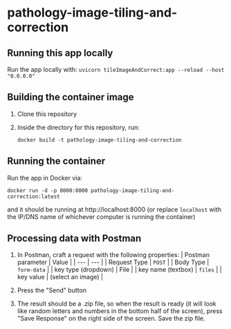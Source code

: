 # pathology-image-tiling-and-correction

## Running this app locally
Run the app locally with: `uvicorn tileImageAndCorrect:app --reload --host "0.0.0.0"`

## Building the container image

1. Clone this repository
1. Inside the directory for this repository, run:

    ```shell
    docker build -t pathology-image-tiling-and-correction
    ```

## Running the container
Run the app in Docker via:

    docker run -d -p 8000:8000 pathology-image-tiling-and-correction:latest

and it should be running at http://localhost:8000 (or replace `localhost` with the IP/DNS name of whichever computer is running the container)

## Processing data with Postman

1. In Postman, craft a request with the following properties:
    | Postman parameter | Value |
    | --- | --- |
    | Request Type | `POST` |
    | Body Type | `form-data` |
    | key type (dropdown) | File |
    | key name (textbox) | `files` |
    | key value | (select an image) |
  
1. Press the "Send" button
1. The result should be a .zip file, so when the result is ready (it will look like random letters and numbers in the bottom half of the screen), press "Save Response" on the right side of the screen. Save the zip file.

